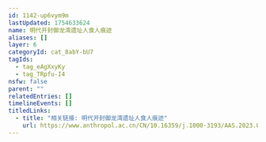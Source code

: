 ```yaml
---
id: 1142-up6vym9m
lastUpdated: 1754633624
name: 明代开封御龙湾遗址人食人痕迹
aliases: []
layer: 6
categoryId: cat_8abY-bU7
tagIds:
  - tag_eAgXxyKy
  - tag_TRpfu-I4
nsfw: false
parent: ""
relatedEntries: []
timelineEvents: []
titledLinks:
  - title: "相关链接: 明代开封御龙湾遗址人食人痕迹"
    url: https://www.anthropol.ac.cn/CN/10.16359/j.1000-3193/AAS.2023.0063
---
```


